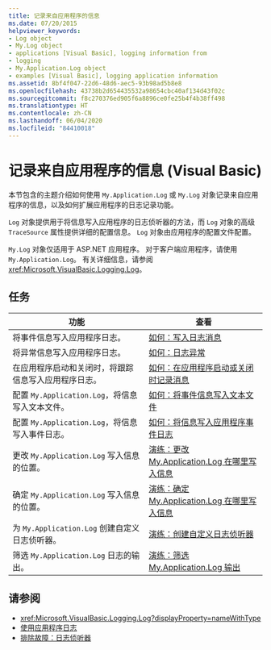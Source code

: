 ```yaml
---
title: 记录来自应用程序的信息
ms.date: 07/20/2015
helpviewer_keywords:
- Log object
- My.Log object
- applications [Visual Basic], logging information from
- logging
- My.Application.Log object
- examples [Visual Basic], logging application information
ms.assetid: 8bf4f047-22d6-48d6-aec5-93b98ad5b8e8
ms.openlocfilehash: 43738b2d654435532a98654cbc40af134d43f02c
ms.sourcegitcommit: f8c270376ed905f6a8896ce0fe25b4f4b38ff498
ms.translationtype: HT
ms.contentlocale: zh-CN
ms.lasthandoff: 06/04/2020
ms.locfileid: "84410018"
---
```

# <a name="logging-information-from-the-application-visual-basic"></a>记录来自应用程序的信息 (Visual Basic)

本节包含的主题介绍如何使用 `My.Application.Log` 或 `My.Log` 对象记录来自应用程序的信息，以及如何扩展应用程序的日志记录功能。  
  
 `Log` 对象提供用于将信息写入应用程序的日志侦听器的方法，而 `Log` 对象的高级 `TraceSource` 属性提供详细的配置信息。 `Log` 对象由应用程序的配置文件配置。  
  
 `My.Log` 对象仅适用于 ASP.NET 应用程序。 对于客户端应用程序，请使用 `My.Application.Log`。 有关详细信息，请参阅 <xref:Microsoft.VisualBasic.Logging.Log>。  
  
## <a name="tasks"></a>任务  
  
|功能|查看|  
|--------|---------|  
|将事件信息写入应用程序日志。|[如何：写入日志消息](how-to-write-log-messages.md)|  
|将异常信息写入应用程序日志。|[如何：日志异常](how-to-log-exceptions.md)|  
|在应用程序启动和关闭时，将跟踪信息写入应用程序日志。|[如何：在应用程序启动或关闭时记录消息](how-to-log-messages-when-the-application-starts-or-shuts-down.md)|  
|配置 `My.Application.Log`，将信息写入文本文件。|[如何：将事件信息写入文本文件](how-to-write-event-information-to-a-text-file.md)|  
|配置 `My.Application.Log`，将信息写入事件日志。|[如何：将信息写入应用程序事件日志](how-to-write-to-an-application-event-log.md)|  
|更改 `My.Application.Log` 写入信息的位置。|[演练：更改 My.Application.Log 在哪里写入信息](walkthrough-changing-where-my-application-log-writes-information.md)|  
|确定 `My.Application.Log` 写入信息的位置。|[演练：确定 My.Application.Log 在哪里写入信息](walkthrough-determining-where-my-application-log-writes-information.md)|  
|为 `My.Application.Log` 创建自定义日志侦听器。|[演练：创建自定义日志侦听器](walkthrough-creating-custom-log-listeners.md)|  
|筛选 `My.Application.Log` 日志的输出。|[演练：筛选 My.Application.Log 输出](walkthrough-filtering-my-application-log-output.md)|  
  
## <a name="see-also"></a>请参阅

- <xref:Microsoft.VisualBasic.Logging.Log?displayProperty=nameWithType>
- [使用应用程序日志](working-with-application-logs.md)
- [排除故障：日志侦听器](troubleshooting-log-listeners.md)
